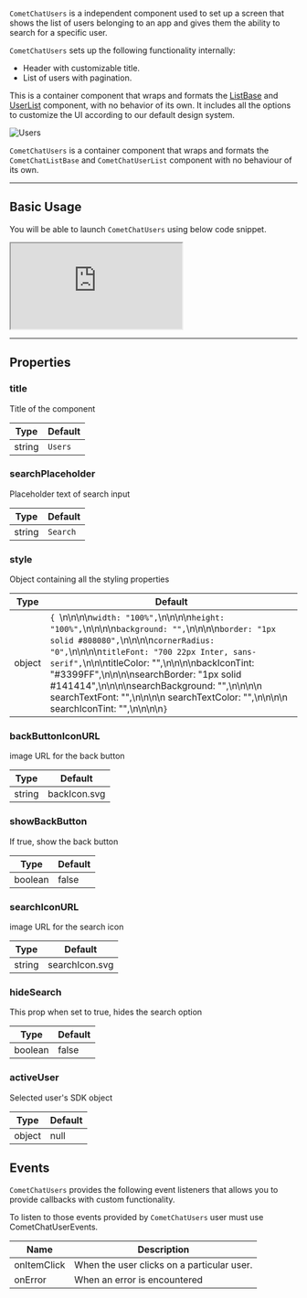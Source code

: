 `CometChatUsers` is a independent component used to set up a screen that shows the list of users belonging to an app and gives them the ability to search for a specific user.

`CometChatUsers` sets up the following functionality internally:

- Header with customizable title.
- List of users with pagination.

This is a container component that wraps and formats the [ListBase](https://www.cometchat.com/docs/v3/react-chat-ui-kit/listbase) and [UserList](https://www.cometchat.com/docs/v3/react-chat-ui-kit/userlist) component, with no behavior of its own. It includes all the options to customize the UI according to our default design system.

![Users](https://uploads.developerhub.io/prod/x9W8/n3ep3yvw19d0a744ja5eypch2x52xazl9onlgwozonmn3tttz3wsa0ecl64khpuo.png)

`CometChatUsers` is a container component that wraps and formats the `CometChatListBase` and `CometChatUserList` component with no behaviour of its own.

---

## Basic Usage

You will be able to launch `CometChatUsers` using below code snippet.

<iframe src="https://codesandbox.io/embed/cometchatusers-e5vmqr?fontsize=14&hidenavigation=1&theme=dark"
     style={{ width: '100%', height: '500px', border: '0', borderRadius: '4px', overflow: 'hidden' }}
     title="CometChatUsers"
     allow="accelerometer; ambient-light-sensor; camera; encrypted-media; geolocation; gyroscope; hid; microphone; midi; payment; usb; vr; xr-spatial-tracking"
     sandbox="allow-forms allow-modals allow-popups allow-presentation allow-same-origin allow-scripts"
   ></iframe>

---

## Properties

### **title**

Title of the component

| **Type** | **Default** | 
| ---- | ---- | 
| string | `Users` | 


### **searchPlaceholder**

Placeholder text of search input

| **Type** | **Default** | 
| ---- | ---- | 
| string | `Search` | 


### **style**

Object containing all the styling properties

| **Type** | **Default** | 
| ---- | ---- | 
| object | `{ `\n\n\n\n`width: "100%",`\n\n\n\n`height: "100%",`\n\n\n\n`background: "",`\n\n\n\n`border: "1px solid #808080",`\n\n\n\n`cornerRadius: "0",`\n\n\n\n`titleFont: "700 22px Inter, sans-serif",`\n\n\ntitleColor: "",\n\n\n\nbackIconTint: "#3399FF",\n\n\n\nsearchBorder: "1px solid #141414",\n\n\n\nsearchBackground: "",\n\n\n\n        searchTextFont: "",\n\n\n\n        searchTextColor: "",\n\n\n\n        searchIconTint: "",\n\n\n\n`}` | 


### **backButtonIconURL**

image URL for the back button

| **Type** | **Default** | 
| ---- | ---- | 
| string | backIcon.svg | 


### **showBackButton**

If true, show the back button

| **Type** | **Default** | 
| ---- | ---- | 
| boolean | false | 


### **searchIconURL**

image URL for the search icon

| **Type** | **Default** | 
| ---- | ---- | 
| string | searchIcon.svg | 


### **hideSearch**

This prop when set to true, hides the search option

| **Type** | **Default** | 
| ---- | ---- | 
| boolean | false | 


### **activeUser**

Selected user's SDK object

| **Type** | **Default** | 
| ---- | ---- | 
| object | null | 


## Events

`CometChatUsers` provides the following event listeners that allows you to provide callbacks with custom functionality.

To listen to those events provided by `CometChatUsers` user must use CometChatUserEvents.

| Name | Description | 
| ---- | ---- | 
| onItemClick | When the user clicks on a particular user. | 
| onError | When an error is encountered | 
